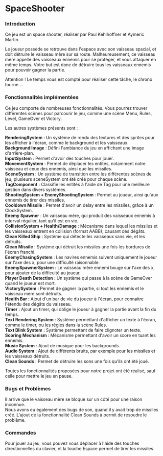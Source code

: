 # SpaceShooter

### Introduction

Ce jeu est un space shooter, réaliser par Paul Kehlhoffner et Aymeric Martin.

Le joueur possède se retrouve dans l'espace avec son vaisseau spacial, et doit détruire le vaisseau mère sur sa route. Malheureusement, ce vaisseau mère appelle des vaisseaux ennemis pour se protéger, et vous attaquer en même temps. Votre but est donc de détruire tous les vaisseaux ennemis pour pouvoir gagner la partie.

Attention ! Le temps vous est compté pour réaliser cette tâche, le chrono tourne....

### Fonctionnalités implémentées

Ce jeu comporte de nombreuses fonctionnalités. Vous pourrez trouver différentes scènes pour parcourir le jeu, comme une scène Menu, Rules, Level, GameOver et Victory.

Les autres systèmes présents sont :

__RenderingSystem__ : Un système de rendu des textures et des sprites pour les afficher à l'écran, comme le background et les vaisseaux.  
__Background Image__ : Défini l'ambiance du jeu en affichant une image d'arrière-plan.  
__InputSystem__ : Permet d'avoir des touches pour jouer.  
__MovementSystem__ : Permet de déplacer les entités, notamment notre vaisseau et ceux des ennemis, ainsi que les missiles.  
__SceneSystem__ : Un système de transition entre les différentes scènes de jeu, plusieurs sceneSystem ont été créé pour chaque scène.  
__TagComponent__ : Classifie les entités à l'aide de Tag pour une meilleure gestion dans divers systèmes.  
__ShootingSystem + EnemyShootingSystem__ : Permet au joueur, ainsi qu'aux ennemis de tirer des missiles.  
__Cooldown Missile__ : Permet d'avoir un delay entre les missiles, grâce à un ClockSystem.  
__Enemy Spawner__ : Un vaisseau mère, qui produit des vaisseaux ennemis à interval régulier, tant qu'il est en vie.  
__CollisionSystem + Health/Damage__ : Mécanisme dans lequel les missiles et les vaisseaux entrent en collision (format AABB), causant des dégâts.  
__Clean Killed Ship__ : Système qui détecte les vaisseaux sans vie, et les détruits.  
__Clean Missile__ : Système qui détruit les missiles une fois les bordures de l'écran franchi.  
__EnemyChasingSystem__ : Les navires ennemis suivent uniquement le joueur sur l'axe des x, pour une difficulté raisonnable.  
__EnemySpawnerSystem__ : Le vaisseau mère ennemi bouge sur l'axe des x, pour ajouter de la difficulté au joueur.  
__Player Death Detection__ : Un système qui passe à la scène de GameOver quand le joueur est mort.  
__VictorySystem__ : Permet de gagner la partie, si tout les ennemis et le vaisseau mère sont détruits.  
__Health Bar__ : Ajout d'un bar de vie du joueur à l'écran, pour connaitre l'étendu des dégâts du vaisseau.  
__Timer__ : Ajout un timer, qui oblige le joueur à gagner la partie avant la fin du temps.  
__Text Rendering System__ : Système permettant d'afficher un texte à l'écran, comme le timer, ou les règles dans la scène Rules.  
__Text Blink System__ : Système permettant de faire clignoter un texte.  
__Scoring Mechanism__ : Mécanisme permettant d'avoir un score en tuant les ennemis.  
__Music System__ : Ajout de musique pour les backgrounds.  
__Audio System__ : Ajout de différents bruits, par exemple pour les missiles et les vaisseaux détruits.  
__Clean Sounds__ : Permet de détruire les sons une fois qu'ils ont été joué.  

Toutes les fonctionnalités proposées pour notre projet ont été réalisé, sauf celle pour mettre le jeu en pause.

### Bugs et Problèmes

Il arrive que le vaisseau mère se bloque sur un côté pour une raison inconnue.  
Nous avons eu également des bugs de son, quand il y avait trop de missiles créé. L'ajout de la fonctionnalité Clean Sounds à permit de resoudre le problème.


### Commandes

Pour jouer au jeu, vous pouvez vous déplacer à l'aide des touches directionnelles du clavier, et la touche Espace permet de tirer les missiles.
